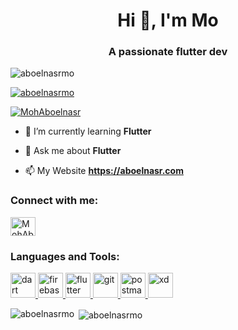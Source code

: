 <h1 align="center">Hi 👋, I'm Mo</h1>
<h3 align="center">A passionate flutter dev</h3>

<p align="left"> <img src="https://komarev.com/ghpvc/?username=aboelnasrmo&label=Profile%20views&color=0e75b6&style=flat" alt="aboelnasrmo" /> </p>

<p align="left"> <a href="https://github.com/ryo-ma/github-profile-trophy"><img src="https://github-profile-trophy.vercel.app/?username=aboelnasrmo" alt="aboelnasrmo" /></a> </p>

<p align="left"> <a href="https://twitter.com/MohAboelnasr" target="blank"><img src="https://img.shields.io/twitter/follow/MohAboelnasr?logo=twitter&style=for-the-badge" alt="MohAboelnasr" /></a> </p>


- 🌱 I’m currently learning **Flutter**

- 💬 Ask me about **Flutter**

- 📫 My Website **https://aboelnasr.com**

<h3 align="left">Connect with me:</h3>
<p align="left">
<a href="https://twitter.com/MohAboelnasr" target="blank"><img align="center" src="https://raw.githubusercontent.com/rahuldkjain/github-profile-readme-generator/master/src/images/icons/Social/twitter.svg" alt="MohAboelnasr" height="30" width="40" /></a>
</p>

<h3 align="left">Languages and Tools:</h3>
<p align="left"> <a href="https://dart.dev" target="_blank" rel="noreferrer"> <img src="https://www.vectorlogo.zone/logos/dartlang/dartlang-icon.svg" alt="dart" width="40" height="40"/> </a> <a href="https://firebase.google.com/" target="_blank" rel="noreferrer"> <img src="https://www.vectorlogo.zone/logos/firebase/firebase-icon.svg" alt="firebase" width="40" height="40"/> </a> <a href="https://flutter.dev" target="_blank" rel="noreferrer"> <img src="https://www.vectorlogo.zone/logos/flutterio/flutterio-icon.svg" alt="flutter" width="40" height="40"/> </a> <a href="https://git-scm.com/" target="_blank" rel="noreferrer"> <img src="https://www.vectorlogo.zone/logos/git-scm/git-scm-icon.svg" alt="git" width="40" height="40"/> </a> <a href="https://postman.com" target="_blank" rel="noreferrer"> <img src="https://www.vectorlogo.zone/logos/getpostman/getpostman-icon.svg" alt="postman" width="40" height="40"/> </a> <a href="https://www.adobe.com/products/xd.html" target="_blank" rel="noreferrer"> <img src="https://cdn.worldvectorlogo.com/logos/adobe-xd.svg" alt="xd" width="40" height="40"/> </a> </p>

<p><img align="left" src="https://github-readme-stats.vercel.app/api/top-langs?username=aboelnasrmo&show_icons=true&locale=en&layout=compact" alt="aboelnasrmo" /></p>

<p>&nbsp;<img align="center" src="https://github-readme-stats.vercel.app/api?username=aboelnasrmo&show_icons=true&locale=en" alt="aboelnasrmo" /></p>
